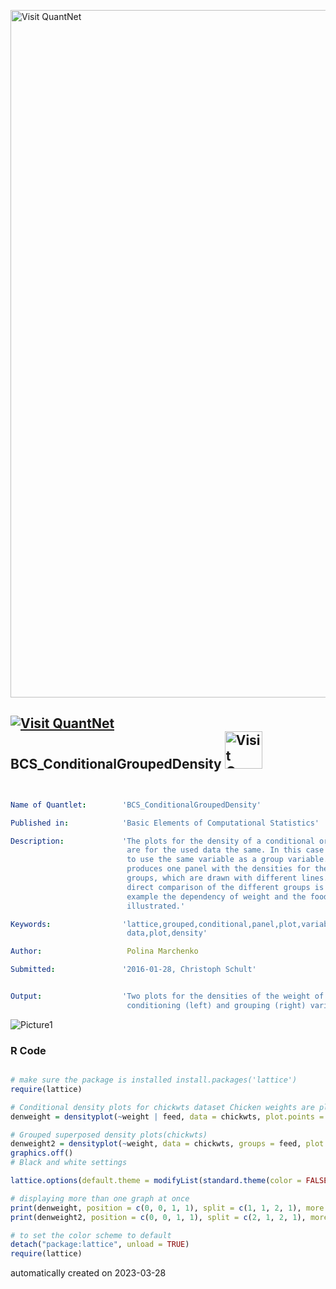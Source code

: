 [<img src="https://github.com/QuantLet/Styleguide-and-FAQ/blob/master/pictures/banner.png" width="1100" alt="Visit QuantNet">](http://quantlet.de/)

## [<img src="https://github.com/QuantLet/Styleguide-and-FAQ/blob/master/pictures/qloqo.png" alt="Visit QuantNet">](http://quantlet.de/) **BCS_ConditionalGroupedDensity** [<img src="https://github.com/QuantLet/Styleguide-and-FAQ/blob/master/pictures/QN2.png" width="60" alt="Visit QuantNet 2.0">](http://quantlet.de/)

```yaml


Name of Quantlet:        'BCS_ConditionalGroupedDensity'

Published in:            'Basic Elements of Computational Statistics'

Description:             'The plots for the density of a conditional or grouped variable
                          are for the used data the same. In this case it is preferable
                          to use the same variable as a group variable. R
                          produces one panel with the densities for the different
                          groups, which are drawn with different lines. Therefore a
                          direct comparison of the different groups is possible. In this
                          example the dependency of weight and the food of chickens is
                          illustrated.'

Keywords:                'lattice,grouped,conditional,panel,plot,variable,multivariate,
                          data,plot,density'

Author:                   Polina Marchenko

Submitted:               '2016-01-28, Christoph Schult'


Output:                  'Two plots for the densities of the weight of chickens with Feed as
                          conditioning (left) and grouping (right) variable.'

```

![Picture1](BCS_ConditionalGroupedDensity.png)

### R Code
```r

# make sure the package is installed install.packages('lattice')
require(lattice)

# Conditional density plots for chickwts dataset Chicken weights are plotted conditioned on their food.
denweight = densityplot(~weight | feed, data = chickwts, plot.points = F, scales = list(alternating = 1), ylab = "Density")

# Grouped superposed density plots(chickwts)
denweight2 = densityplot(~weight, data = chickwts, groups = feed, plot.points = F, auto.key = list(columns = 3), ylab = "Density")
graphics.off()
# Black and white settings

lattice.options(default.theme = modifyList(standard.theme(color = FALSE), list(strip.background = list(col = "transparent"))))

# displaying more than one graph at once
print(denweight, position = c(0, 0, 1, 1), split = c(1, 1, 2, 1), more = TRUE)  # Feed as conditional variable
print(denweight2, position = c(0, 0, 1, 1), split = c(2, 1, 2, 1), more = TRUE)  # Feed as grouped variable

# to set the color scheme to default
detach("package:lattice", unload = TRUE)
require(lattice)
```

automatically created on 2023-03-28